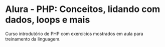 # Alura - PHP: Conceitos, lidando com dados, loops e mais

Curso introdutório de PHP com exercícios mostrados em aula para treinamento da linguagem.
